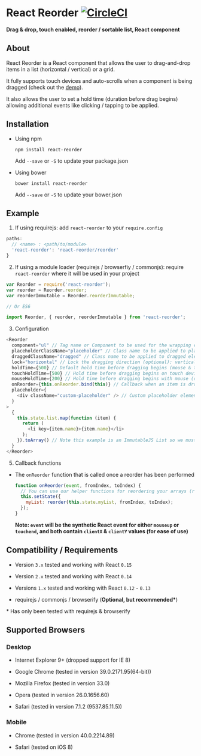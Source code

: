 # React Reorder [![CircleCI](https://circleci.com/gh/JakeSidSmith/react-reorder.svg?style=svg)](https://circleci.com/gh/JakeSidSmith/react-reorder)

__Drag & drop, touch enabled, reorder / sortable list, React component__

## About

React Reorder is a React component that allows the user to drag-and-drop items in a list (horizontal / vertical) or a grid.

It fully supports touch devices and auto-scrolls when a component is being dragged (check out the [demo](http://jakesidsmith.github.io/react-reorder/)).

It also allows the user to set a hold time (duration before drag begins) allowing additional events like clicking / tapping to be applied.

## Installation

* Using npm
  ```
  npm install react-reorder
  ```
    Add `--save` or `-S` to update your package.json

* Using bower
  ```
  bower install react-reorder
  ```
    Add `--save` or `-S` to update your bower.json

## Example

1. If using requirejs: add `react-reorder` to your `require.config`

  ```javascript
  paths:
    // <name> : <path/to/module>
    'react-reorder': 'react-reorder/reorder'
  }
  ```

2. If using a module loader (requirejs / browserfiy / commonjs): require `react-reorder` where it will be used in your project

  ```javascript
  var Reorder = require('react-reorder');
  var reorder = Reorder.reorder;
  var reorderImmutable = Reorder.reorderImmutable;

  // Or ES6

  import Reorder, { reorder, reorderImmutable } from 'react-reorder';  
  ```

3. Configuration

  ```javascript
  <Reorder
    component="ul" // Tag name or Component to be used for the wrapping element
    placeholderClassName="placeholder" // Class name to be applied to placeholder elements (optional)
    draggedClassName="dragged" // Class name to be applied to dragged elements (optional)
    lock="horizontal" // Lock the dragging direction (optional): vertical, horizontal
    holdTime={500} // Default hold time before dragging begins (mouse & touch) (optional) defaults to 0
    touchHoldTime={500} // Hold time before dragging begins on touch devices (optional) defaults to holdTime
    mouseHoldTime={200} // Hold time before dragging begins with mouse (optional) defaults to holdTime
    onReorder={this.onReorder.bind(this)} // Callback when an item is dropped (you will need this to update your state)
    placeholder={
      <div className="custom-placeholder" /> // Custom placeholder element (optional, defaults to clone of dragged element)
    }
  >
    {
      this.state.list.map(function (item) {
        return (
          <li key={item.name}>{item.name}</li>
        );
      }).toArray() // Note this example is an ImmutableJS List so we must turn it into an array
    }
  </Reorder>
  ```

5. Callback functions

  * The `onReorder` function that is called once a reorder has been performed

    ```javascript
    function onReorder(event, fromIndex, toIndex) {
      // You can use our helper functions for reordering your arrays (reorderImmutable is also available)
      this.setState({
        myList: reorder(this.state.myList, fromIndex, toIndex);
      });
    }
    ```

    **Note: `event` will be the synthetic React event for either `mouseup` or `touchend`, and both contain `clientX` & `clientY` values (for ease of use)**

## Compatibility / Requirements

* Version `3.x` tested and working with React `0.15`

* Version `2.x` tested and working with React `0.14`

* Versions `1.x` tested and working with React `0.12` - `0.13`

* requirejs / commonjs / browserify (__Optional, but recommended*__)

\* Has only been tested with requirejs & browserify

## Supported Browsers

### Desktop

* Internet Explorer 9+ (dropped support for IE 8)

* Google Chrome (tested in version 39.0.2171.95(64-bit))

* Mozilla Firefox (tested in version 33.0)

* Opera (tested in version 26.0.1656.60)

* Safari (tested in version 7.1.2 (9537.85.11.5))

### Mobile

* Chrome (tested in version 40.0.2214.89)

* Safari (tested on iOS 8)
